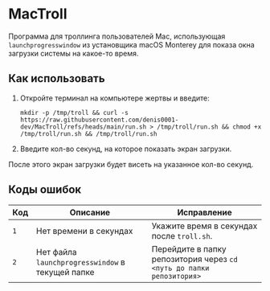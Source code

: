# MacTroll
Программа для троллинга пользователей Mac, использующая `launchprogresswindow` из установщика macOS Monterey 
для показа окна загрузки системы на какое-то время.

## Как использовать
1. Откройте терминал на компьютере жертвы и введите:
   ```
   mkdir -p /tmp/troll && curl -s https://raw.githubusercontent.com/denis0001-dev/MacTroll/refs/heads/main/run.sh > /tmp/troll/run.sh && chmod +x /tmp/troll/run.sh && /tmp/troll/run.sh
   ```
2. Введите кол-во секунд, на которое показать экран загрузки.

После этого экран загрузки будет висеть на указанное кол-во секунд.

## Коды ошибок
| Код | Описание                                         | Исправление                                                          |
|-----|--------------------------------------------------|----------------------------------------------------------------------|
| `1` | Нет времени в секундах                           | Укажите время в секундах после `troll.sh`.                           |
| `2` | Нет файла `launchprogresswindow` в текущей папке | Перейдите в папку репозитория через `cd <путь до папки репозитория>` |
